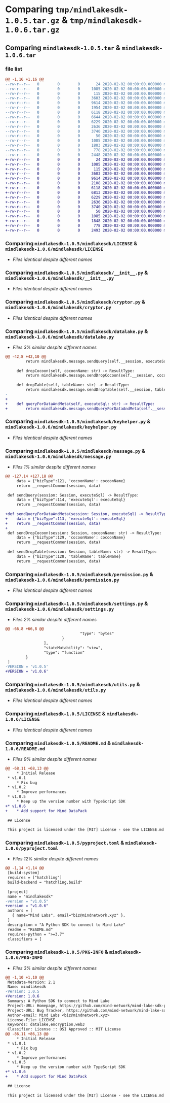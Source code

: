 # Comparing `tmp/mindlakesdk-1.0.5.tar.gz` & `tmp/mindlakesdk-1.0.6.tar.gz`

## Comparing `mindlakesdk-1.0.5.tar` & `mindlakesdk-1.0.6.tar`

### file list

```diff
@@ -1,16 +1,16 @@
--rw-r--r--   0        0        0       24 2020-02-02 00:00:00.000000 mindlakesdk-1.0.5/requirements.txt
--rw-r--r--   0        0        0     1085 2020-02-02 00:00:00.000000 mindlakesdk-1.0.5/mindlakesdk/LICENSE
--rw-r--r--   0        0        0      115 2020-02-02 00:00:00.000000 mindlakesdk-1.0.5/mindlakesdk/README.md
--rw-r--r--   0        0        0     3603 2020-02-02 00:00:00.000000 mindlakesdk-1.0.5/mindlakesdk/__init__.py
--rw-r--r--   0        0        0     9614 2020-02-02 00:00:00.000000 mindlakesdk-1.0.5/mindlakesdk/cryptor.py
--rw-r--r--   0        0        0     1954 2020-02-02 00:00:00.000000 mindlakesdk-1.0.5/mindlakesdk/datalake.py
--rw-r--r--   0        0        0     6118 2020-02-02 00:00:00.000000 mindlakesdk-1.0.5/mindlakesdk/keyhelper.py
--rw-r--r--   0        0        0     6644 2020-02-02 00:00:00.000000 mindlakesdk-1.0.5/mindlakesdk/message.py
--rw-r--r--   0        0        0     6229 2020-02-02 00:00:00.000000 mindlakesdk-1.0.5/mindlakesdk/permission.py
--rw-r--r--   0        0        0     2636 2020-02-02 00:00:00.000000 mindlakesdk-1.0.5/mindlakesdk/settings.py
--rw-r--r--   0        0        0     3740 2020-02-02 00:00:00.000000 mindlakesdk-1.0.5/mindlakesdk/utils.py
--rw-r--r--   0        0        0       50 2020-02-02 00:00:00.000000 mindlakesdk-1.0.5/.gitignore
--rw-r--r--   0        0        0     1085 2020-02-02 00:00:00.000000 mindlakesdk-1.0.5/LICENSE
--rw-r--r--   0        0        0     1803 2020-02-02 00:00:00.000000 mindlakesdk-1.0.5/README.md
--rw-r--r--   0        0        0      778 2020-02-02 00:00:00.000000 mindlakesdk-1.0.5/pyproject.toml
--rw-r--r--   0        0        0     2448 2020-02-02 00:00:00.000000 mindlakesdk-1.0.5/PKG-INFO
+-rw-r--r--   0        0        0       24 2020-02-02 00:00:00.000000 mindlakesdk-1.0.6/requirements.txt
+-rw-r--r--   0        0        0     1085 2020-02-02 00:00:00.000000 mindlakesdk-1.0.6/mindlakesdk/LICENSE
+-rw-r--r--   0        0        0      115 2020-02-02 00:00:00.000000 mindlakesdk-1.0.6/mindlakesdk/README.md
+-rw-r--r--   0        0        0     3603 2020-02-02 00:00:00.000000 mindlakesdk-1.0.6/mindlakesdk/__init__.py
+-rw-r--r--   0        0        0     9614 2020-02-02 00:00:00.000000 mindlakesdk-1.0.6/mindlakesdk/cryptor.py
+-rw-r--r--   0        0        0     2108 2020-02-02 00:00:00.000000 mindlakesdk-1.0.6/mindlakesdk/datalake.py
+-rw-r--r--   0        0        0     6118 2020-02-02 00:00:00.000000 mindlakesdk-1.0.6/mindlakesdk/keyhelper.py
+-rw-r--r--   0        0        0     6813 2020-02-02 00:00:00.000000 mindlakesdk-1.0.6/mindlakesdk/message.py
+-rw-r--r--   0        0        0     6229 2020-02-02 00:00:00.000000 mindlakesdk-1.0.6/mindlakesdk/permission.py
+-rw-r--r--   0        0        0     2636 2020-02-02 00:00:00.000000 mindlakesdk-1.0.6/mindlakesdk/settings.py
+-rw-r--r--   0        0        0     3740 2020-02-02 00:00:00.000000 mindlakesdk-1.0.6/mindlakesdk/utils.py
+-rw-r--r--   0        0        0       50 2020-02-02 00:00:00.000000 mindlakesdk-1.0.6/.gitignore
+-rw-r--r--   0        0        0     1085 2020-02-02 00:00:00.000000 mindlakesdk-1.0.6/LICENSE
+-rw-r--r--   0        0        0     1848 2020-02-02 00:00:00.000000 mindlakesdk-1.0.6/README.md
+-rw-r--r--   0        0        0      778 2020-02-02 00:00:00.000000 mindlakesdk-1.0.6/pyproject.toml
+-rw-r--r--   0        0        0     2493 2020-02-02 00:00:00.000000 mindlakesdk-1.0.6/PKG-INFO
```

### Comparing `mindlakesdk-1.0.5/mindlakesdk/LICENSE` & `mindlakesdk-1.0.6/mindlakesdk/LICENSE`

 * *Files identical despite different names*

### Comparing `mindlakesdk-1.0.5/mindlakesdk/__init__.py` & `mindlakesdk-1.0.6/mindlakesdk/__init__.py`

 * *Files identical despite different names*

### Comparing `mindlakesdk-1.0.5/mindlakesdk/cryptor.py` & `mindlakesdk-1.0.6/mindlakesdk/cryptor.py`

 * *Files identical despite different names*

### Comparing `mindlakesdk-1.0.5/mindlakesdk/datalake.py` & `mindlakesdk-1.0.6/mindlakesdk/datalake.py`

 * *Files 3% similar despite different names*

```diff
@@ -42,8 +42,10 @@
         return mindlakesdk.message.sendQuery(self.__session, executeSql)
     
     def dropCocoon(self, cocoonName: str) -> ResultType:
         return mindlakesdk.message.sendDropCocoon(self.__session, cocoonName)
     
     def dropTable(self, tableName: str) -> ResultType:
         return mindlakesdk.message.sendDropTable(self.__session, tableName)  
-    
+    
+    def queryForDataAndMeta(self, executeSql: str) -> ResultType:
+        return mindlakesdk.message.sendQueryForDataAndMeta(self.__session, executeSql)
```

### Comparing `mindlakesdk-1.0.5/mindlakesdk/keyhelper.py` & `mindlakesdk-1.0.6/mindlakesdk/keyhelper.py`

 * *Files identical despite different names*

### Comparing `mindlakesdk-1.0.5/mindlakesdk/message.py` & `mindlakesdk-1.0.6/mindlakesdk/message.py`

 * *Files 1% similar despite different names*

```diff
@@ -127,14 +127,18 @@
     data = {"bizType":121, 'cocoonName': cocoonName}
     return __requestCommon(session, data)
 
 def sendQuery(session: Session, executeSql) -> ResultType:
     data = {"bizType":114, 'executeSql': executeSql}
     return __requestCommon(session, data)
 
+def sendQueryForDataAndMeta(session: Session, executeSql) -> ResultType:
+    data = {"bizType":113, 'executeSql': executeSql}
+    return __requestCommon(session, data)
+
 def sendDropCocoon(session: Session, cocoonName: str) -> ResultType:
     data = {"bizType":129, 'cocoonName': cocoonName}
     return __requestCommon(session, data)
 
 def sendDropTable(session: Session, tableName: str) -> ResultType:
     data = {"bizType":128, 'tableName': tableName}
     return __requestCommon(session, data)
```

### Comparing `mindlakesdk-1.0.5/mindlakesdk/permission.py` & `mindlakesdk-1.0.6/mindlakesdk/permission.py`

 * *Files identical despite different names*

### Comparing `mindlakesdk-1.0.5/mindlakesdk/settings.py` & `mindlakesdk-1.0.6/mindlakesdk/settings.py`

 * *Files 2% similar despite different names*

```diff
@@ -66,8 +66,8 @@
                                 "type": "bytes"
                         }
                 ],
                 "stateMutability": "view",
                 "type": "function"
         }
 ]
-VERSION = 'v1.0.5'
+VERSION = 'v1.0.6'
```

### Comparing `mindlakesdk-1.0.5/mindlakesdk/utils.py` & `mindlakesdk-1.0.6/mindlakesdk/utils.py`

 * *Files identical despite different names*

### Comparing `mindlakesdk-1.0.5/LICENSE` & `mindlakesdk-1.0.6/LICENSE`

 * *Files identical despite different names*

### Comparing `mindlakesdk-1.0.5/README.md` & `mindlakesdk-1.0.6/README.md`

 * *Files 9% similar despite different names*

```diff
@@ -68,11 +68,13 @@
     * Initial Release
 * v1.0.1
     * Fix bug
 * v1.0.2
     * Improve performances
 * v1.0.5
     * Keep up the version number with TypeScript SDK
+* v1.0.6
+    * Add support for Mind DataPack
 
 ## License
 
 This project is licensed under the [MIT] License - see the LICENSE.md file for details
```

### Comparing `mindlakesdk-1.0.5/pyproject.toml` & `mindlakesdk-1.0.6/pyproject.toml`

 * *Files 12% similar despite different names*

```diff
@@ -1,14 +1,14 @@
 [build-system]
 requires = ["hatchling"]
 build-backend = "hatchling.build"
 
 [project]
 name = "mindlakesdk"
-version = "v1.0.5"
+version = "v1.0.6"
 authors = [
   { name="Mind Labs", email="biz@mindnetwork.xyz" },
 ]
 description = "A Python SDK to connect to Mind Lake"
 readme = "README.md"
 requires-python = ">=3.7"
 classifiers = [
```

### Comparing `mindlakesdk-1.0.5/PKG-INFO` & `mindlakesdk-1.0.6/PKG-INFO`

 * *Files 3% similar despite different names*

```diff
@@ -1,10 +1,10 @@
 Metadata-Version: 2.1
 Name: mindlakesdk
-Version: 1.0.5
+Version: 1.0.6
 Summary: A Python SDK to connect to Mind Lake
 Project-URL: Homepage, https://github.com/mind-network/mind-lake-sdk-python
 Project-URL: Bug Tracker, https://github.com/mind-network/mind-lake-sdk-python/issues
 Author-email: Mind Labs <biz@mindnetwork.xyz>
 License-File: LICENSE
 Keywords: datalake,encryption,web3
 Classifier: License :: OSI Approved :: MIT License
@@ -86,11 +86,13 @@
     * Initial Release
 * v1.0.1
     * Fix bug
 * v1.0.2
     * Improve performances
 * v1.0.5
     * Keep up the version number with TypeScript SDK
+* v1.0.6
+    * Add support for Mind DataPack
 
 ## License
 
 This project is licensed under the [MIT] License - see the LICENSE.md file for details
```

